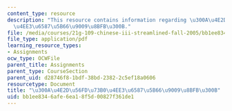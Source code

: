 ```yaml
---
content_type: resource
description: "This resource contains information regarding \u300A\u4E2D\u56FD\u73B0\
  \u4EE3\u6587\u5B66\u9009\u8BFB\u300B."
file: /media/courses/21g-109-chinese-iii-streamlined-fall-2005/bb1ee8346afe6ea18f5d00827f361de1_MIT21G_109F05_bjrdpreviejt.pdf
file_type: application/pdf
learning_resource_types:
- Assignments
ocw_type: OCWFile
parent_title: Assignments
parent_type: CourseSection
parent_uid: d28746f8-1bdf-38bd-2382-2c5ef18a0606
resourcetype: Document
title: "\u300A\u4E2D\u56FD\u73B0\u4EE3\u6587\u5B66\u9009\u8BFB\u300B"
uid: bb1ee834-6afe-6ea1-8f5d-00827f361de1
---
```

